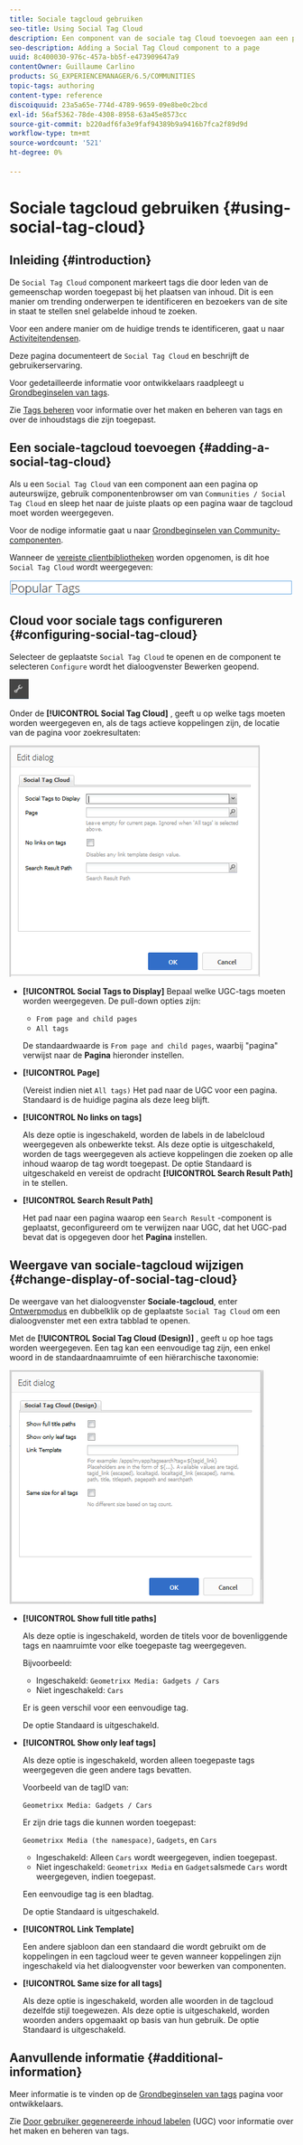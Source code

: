```yaml
---
title: Sociale tagcloud gebruiken
seo-title: Using Social Tag Cloud
description: Een component van de sociale tag Cloud toevoegen aan een pagina
seo-description: Adding a Social Tag Cloud component to a page
uuid: 8c400030-976c-457a-bb5f-e473909647a9
contentOwner: Guillaume Carlino
products: SG_EXPERIENCEMANAGER/6.5/COMMUNITIES
topic-tags: authoring
content-type: reference
discoiquuid: 23a5a65e-774d-4789-9659-09e8be0c2bcd
exl-id: 56af5362-78de-4308-8958-63a45e8573cc
source-git-commit: b220adf6fa3e9faf94389b9a9416b7fca2f89d9d
workflow-type: tm+mt
source-wordcount: '521'
ht-degree: 0%

---
```


# Sociale tagcloud gebruiken {#using-social-tag-cloud}

## Inleiding {#introduction}

De `Social Tag Cloud` component markeert tags die door leden van de gemeenschap worden toegepast bij het plaatsen van inhoud. Dit is een manier om trending onderwerpen te identificeren en bezoekers van de site in staat te stellen snel gelabelde inhoud te zoeken.

Voor een andere manier om de huidige trends te identificeren, gaat u naar [Activiteitendensen](trends.md).

Deze pagina documenteert de `Social Tag Cloud` en beschrijft de gebruikerservaring.

Voor gedetailleerde informatie voor ontwikkelaars raadpleegt u [Grondbeginselen van tags](tag.md).

Zie [Tags beheren](../../help/sites-administering/tags.md) voor informatie over het maken en beheren van tags en over de inhoudstags die zijn toegepast.

## Een sociale-tagcloud toevoegen {#adding-a-social-tag-cloud}

Als u een `Social Tag Cloud` van een component aan een pagina op auteurswijze, gebruik componentenbrowser om van `Communities / Social Tag Cloud` en sleep het naar de juiste plaats op een pagina waar de tagcloud moet worden weergegeven.

Voor de nodige informatie gaat u naar [Grondbeginselen van Community-componenten](basics.md).

Wanneer de [vereiste clientbibliotheken](tag.md#essentials-for-client-side) worden opgenomen, is dit hoe `Social Tag Cloud` wordt weergegeven:

![social-tag](assets/social-tag.png)

## Cloud voor sociale tags configureren {#configuring-social-tag-cloud}

Selecteer de geplaatste `Social Tag Cloud` te openen en de component te selecteren `Configure` wordt het dialoogvenster Bewerken geopend.

![vormen](assets/configure-new.png)

Onder de **[!UICONTROL Social Tag Cloud]** , geeft u op welke tags moeten worden weergegeven en, als de tags actieve koppelingen zijn, de locatie van de pagina voor zoekresultaten:

![social-tag-cloud](assets/social-tag-cloud.png)

* **[!UICONTROL Social Tags to Display]**
Bepaal welke UGC-tags moeten worden weergegeven. De pull-down opties zijn:

   * `From page and child pages`
   * `All tags`

   De standaardwaarde is `From page and child pages`, waarbij &quot;pagina&quot; verwijst naar de **Pagina** hieronder instellen.

* **[!UICONTROL Page]**

   (Vereist indien niet `All tags)` Het pad naar de UGC voor een pagina. Standaard is de huidige pagina als deze leeg blijft.

* **[!UICONTROL No links on tags]**

   Als deze optie is ingeschakeld, worden de labels in de labelcloud weergegeven als onbewerkte tekst. Als deze optie is uitgeschakeld, worden de tags weergegeven als actieve koppelingen die zoeken op alle inhoud waarop de tag wordt toegepast. De optie Standaard is uitgeschakeld en vereist de opdracht **[!UICONTROL Search Result Path]** in te stellen.

* **[!UICONTROL Search Result Path]**

   Het pad naar een pagina waarop een `Search Result` -component is geplaatst, geconfigureerd om te verwijzen naar UGC, dat het UGC-pad bevat dat is opgegeven door het **Pagina** instellen.

## Weergave van sociale-tagcloud wijzigen {#change-display-of-social-tag-cloud}

De weergave van het dialoogvenster **Sociale-tagcloud**, enter [Ontwerpmodus](../../help/sites-authoring/default-components-designmode.md) en dubbelklik op de geplaatste `Social Tag Cloud` om een dialoogvenster met een extra tabblad te openen.

Met de **[!UICONTROL Social Tag Cloud (Design)]** , geeft u op hoe tags worden weergegeven. Een tag kan een eenvoudige tag zijn, een enkel woord in de standaardnaamruimte of een hiërarchische taxonomie:

![social-tag-cloud-design](assets/social-tag-cloud-design.png)

* **[!UICONTROL Show full title paths]**

   Als deze optie is ingeschakeld, worden de titels voor de bovenliggende tags en naamruimte voor elke toegepaste tag weergegeven.

   Bijvoorbeeld:

   * Ingeschakeld: `Geometrixx Media: Gadgets / Cars`
   * Niet ingeschakeld: `Cars`

   Er is geen verschil voor een eenvoudige tag.

   De optie Standaard is uitgeschakeld.

* **[!UICONTROL Show only leaf tags]**

   Als deze optie is ingeschakeld, worden alleen toegepaste tags weergegeven die geen andere tags bevatten.

   Voorbeeld van de tagID van:

   `Geometrixx Media: Gadgets / Cars`

   Er zijn drie tags die kunnen worden toegepast:

   `Geometrixx Media (the namespace)`, `Gadgets`, en `Cars`

   * Ingeschakeld: Alleen `Cars` wordt weergegeven, indien toegepast.
   * Niet ingeschakeld: `Geometrixx Media` en `Gadgets`alsmede `Cars` wordt weergegeven, indien toegepast.

   Een eenvoudige tag is een bladtag.

   De optie Standaard is uitgeschakeld.

* **[!UICONTROL Link Template]**

   Een andere sjabloon dan een standaard die wordt gebruikt om de koppelingen in een tagcloud weer te geven wanneer koppelingen zijn ingeschakeld via het dialoogvenster voor bewerken van componenten.

* **[!UICONTROL Same size for all tags]**

   Als deze optie is ingeschakeld, worden alle woorden in de tagcloud dezelfde stijl toegewezen. Als deze optie is uitgeschakeld, worden woorden anders opgemaakt op basis van hun gebruik. De optie Standaard is uitgeschakeld.

## Aanvullende informatie {#additional-information}

Meer informatie is te vinden op de [Grondbeginselen van tags](tag.md) pagina voor ontwikkelaars.

Zie [Door gebruiker gegenereerde inhoud labelen](tag-ugc.md) (UGC) voor informatie over het maken en beheren van tags.
